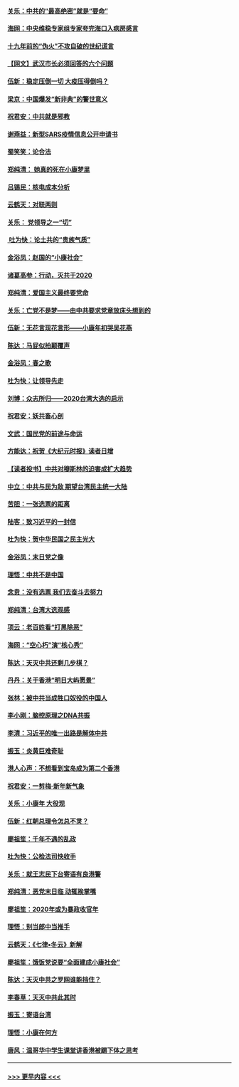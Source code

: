 #### [关乐：中共的“最高绝密”就是“要命”](../pages/nsc993/n11816946.md?t=01250001) 
#### [海网：中央维稳专家组专家夸完海口入病房感言](../pages/nsc993/n11815138.md?t=01250001) 
#### [十九年前的“伪火”不攻自破的世纪谎言](../pages/nsc993/n11813238.md?t=01250001) 
#### [【网文】武汉市长必须回答的六个问题](../pages/nsc993/n11813848.md?t=01250001) 
#### [伍新：稳定压倒一切 大疫压得倒吗？](../pages/nsc993/n11812634.md?t=01250001) 
#### [梁京：中国爆发“新非典”的警世意义](../pages/nsc993/n11812554.md?t=01250001) 
#### [祝君安：中共就是邪教](../pages/nsc993/n11812431.md?t=01250001) 
#### [谢燕益：新型SARS疫情信息公开申请书](../pages/nsc993/n11808840.md?t=01250001) 
#### [蜀笑笑：论合法](../pages/nsc993/n11808064.md?t=01250001) 
#### [郑纯清： 她真的死在小康梦里](../pages/nsc993/n11806623.md?t=01250001) 
#### [吕锡民：核电成本分析](../pages/nsc993/n11806284.md?t=01250001) 
#### [云鹤天：对联两则](../pages/nsc993/n11805957.md?t=01250001) 
#### [关乐： 党领导之一“切”](../pages/nsc993/n11804505.md?t=01250001) 
#### [ 吐为快：论土共的“贵族气质”](../pages/nsc993/n11804490.md?t=01250001) 
#### [金浴凤：赵国的“小康社会”](../pages/nsc993/n11804452.md?t=01250001) 
#### [诸葛高参：行动，灭共于2020](../pages/nsc993/n11804120.md?t=01250001) 
#### [郑纯清：爱国主义最终要党命](../pages/nsc993/n11802197.md?t=01250001) 
#### [关乐：亡党不是梦——由中共要求党章放床头想到的](../pages/nsc993/n11802156.md?t=01250001) 
#### [伍新：无花言现花言形——小康年初哭吴花燕](../pages/nsc993/n11800044.md?t=01250001) 
#### [陈达：马屁似拍颠覆声](../pages/nsc993/n11800010.md?t=01250001) 
#### [金浴凤：春之歌](../pages/nsc993/n11797687.md?t=01250001) 
#### [吐为快：让领导先走](../pages/nsc993/n11797512.md?t=01250001) 
#### [刘博：众志所归——2020台湾大选的启示](../pages/nsc993/n11796878.md?t=01250001) 
#### [祝君安：妖共畜心剖](../pages/nsc993/n11794273.md?t=01250001) 
#### [文武：国民党的前途与命运](../pages/nsc993/n11794198.md?t=01250001) 
#### [方能达：祝贺《大纪元时报》读者日增](../pages/nsc993/n11793807.md?t=01250001) 
#### [【读者投书】中共对穆斯林的迫害成扩大趋势](../pages/nsc993/n11791371.md?t=01250001) 
#### [中立：中共与民为敌 期望台湾民主统一大陆](../pages/nsc993/n11790392.md?t=01250001) 
#### [苦胆：一张选票的距离](../pages/nsc993/n11788914.md?t=01250001) 
#### [陆客：致习近平的一封信](../pages/nsc993/n11788867.md?t=01250001) 
#### [吐为快：贺中华民国之民主光大](../pages/nsc993/n11788618.md?t=01250001) 
#### [金浴凤：末日党之像](../pages/nsc993/n11787475.md?t=01250001) 
#### [理悟：中共不是中国](../pages/nsc993/n11787463.md?t=01250001) 
#### [念贲：没有选票  我们去奋斗去努力](../pages/nsc993/n11787398.md?t=01250001) 
#### [郑纯清：台湾大选观感](../pages/nsc993/n11786210.md?t=01250001) 
#### [项云：老百姓看“打黑除恶”](../pages/nsc993/n11785398.md?t=01250001) 
#### [海网：“空心朽”演“核心秀”](../pages/nsc993/n11783874.md?t=01250001) 
#### [陈达：天灭中共还剩几步棋？](../pages/nsc993/n11783719.md?t=01250001) 
#### [丹丹：关于香港“明日大屿愿景”](../pages/nsc993/n11783273.md?t=01250001) 
#### [张林：被中共当成牲口奴役的中国人](../pages/nsc993/n11782397.md?t=01250001) 
#### [李小刚：脑控原理之DNA共振](../pages/nsc993/n11780962.md?t=01250001) 
#### [李清：习近平的唯一出路是解体中共](../pages/nsc993/n11780866.md?t=01250001) 
#### [振玉：炎黄巨难奇耻](../pages/nsc993/n11779632.md?t=01250001) 
#### [港人心声：不想看到宝岛成为第二个香港](../pages/nsc993/n11778817.md?t=01250001) 
#### [祝君安：一剪梅‧新年新气象](../pages/nsc993/n11776340.md?t=01250001) 
#### [关乐：小康年 大役现](../pages/nsc993/n11774213.md?t=01250001) 
#### [伍新：红朝总理令怎总不灵？](../pages/nsc993/n11770813.md?t=01250001) 
#### [廖祖笙：千年不遇的乱政](../pages/nsc993/n11770373.md?t=01250001) 
#### [吐为快：公检法司快收手](../pages/nsc993/n11770359.md?t=01250001) 
#### [关乐：就王志民下台寄语有良港警](../pages/nsc993/n11769903.md?t=01250001) 
#### [郑纯清：恶党末日临 动辄挨掌嘴](../pages/nsc993/n11769356.md?t=01250001) 
#### [廖祖笙：2020年或为暴政收官年](../pages/nsc993/n11768216.md?t=01250001) 
#### [理悟：别当郎中当推手](../pages/nsc993/n11768243.md?t=01250001) 
#### [云鹤天：《七律▪冬云》新解](../pages/nsc993/n11768204.md?t=01250001) 
#### [廖祖笙：饿饭党说要“全面建成小康社会”](../pages/nsc993/n11767482.md?t=01250001) 
#### [陈达：天灭中共之罗网谁能挡住？](../pages/nsc993/n11767465.md?t=01250001) 
#### [李春草：天灭中共此其时](../pages/nsc993/n11767452.md?t=01250001) 
#### [振玉：寄语台湾](../pages/nsc993/n11767432.md?t=01250001) 
#### [理悟：小康在何方](../pages/nsc993/n11767394.md?t=01250001) 
#### [唐风：温哥华中学生课堂讲香港被踢下体之思考](../pages/nsc993/n11766848.md?t=01250001) 

----
#### [ >>> 更早内容 <<< ](../indexes/nsc993-earlier.md)
